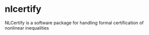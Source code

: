 # nlcertify
NLCertify is a software package for handling formal certification of nonlinear inequalities
